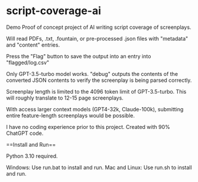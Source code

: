 # script-coverage-ai
Demo Proof of concept project of AI writing script coverage of screenplays.

Will read PDFs, .txt, .fountain, or pre-processed .json files with "metadata" and "content" entries.

Press the "Flag" button to save the output into an entry into "flagged/log.csv"

Only GPT-3.5-turbo model works. "debug" outputs the contents of the converted JSON contents to verify the screenplay is being parsed correctly.

Screenplay length is limited to the 4096 token limit of GPT-3.5-turbo. This will roughly translate to 12-15 page screenplays.

With access larger context models (GPT4-32k, Claude-100k), submitting entire feature-length screenplays would be possible.

I have no coding experience prior to this project. Created with 90% ChatGPT code.

==Install and Run==

Python 3.10 required.

Windows: Use run.bat to install and run.
Mac and Linux: Use run.sh to install and run.
